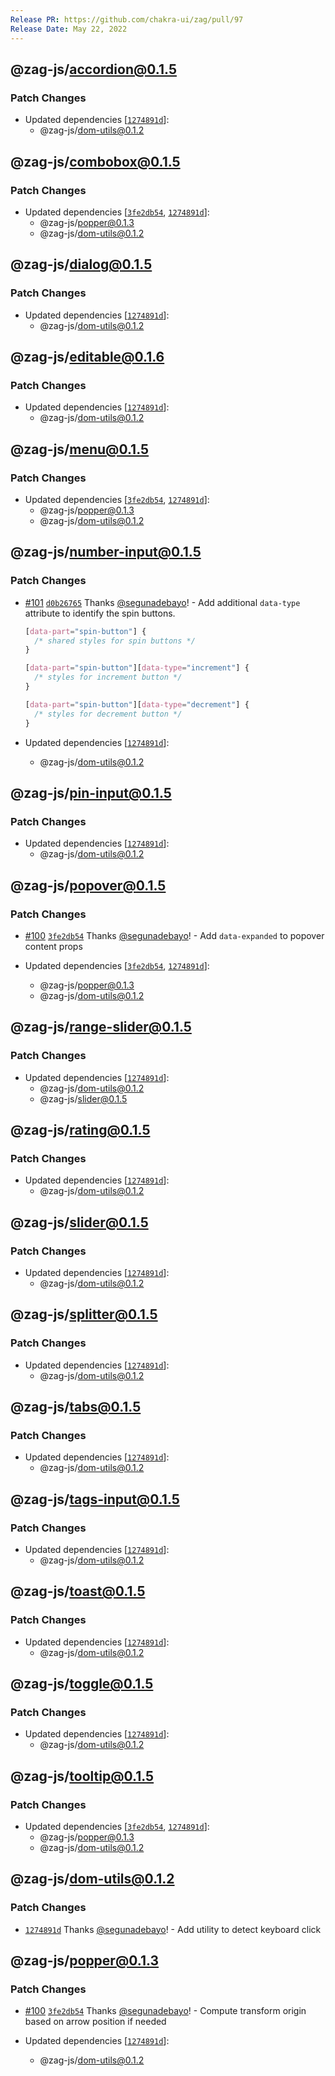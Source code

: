 ```yaml
---
Release PR: https://github.com/chakra-ui/zag/pull/97
Release Date: May 22, 2022
---
```



## @zag-js/accordion@0.1.5

### Patch Changes

-   Updated dependencies \[[`1274891d`](https://github.com/chakra-ui/zag/commit/1274891dc06ea869dd2db78685aab252b7baec91)]:
    -   @zag-js/dom-utils@0.1.2

## @zag-js/combobox@0.1.5

### Patch Changes

-   Updated dependencies \[[`3fe2db54`](https://github.com/chakra-ui/zag/commit/3fe2db5482de26cfa0406e32f9a1c768f56b0002),
    [`1274891d`](https://github.com/chakra-ui/zag/commit/1274891dc06ea869dd2db78685aab252b7baec91)]:
    -   @zag-js/popper@0.1.3
    -   @zag-js/dom-utils@0.1.2

## @zag-js/dialog@0.1.5

### Patch Changes

-   Updated dependencies \[[`1274891d`](https://github.com/chakra-ui/zag/commit/1274891dc06ea869dd2db78685aab252b7baec91)]:
    -   @zag-js/dom-utils@0.1.2

## @zag-js/editable@0.1.6

### Patch Changes

-   Updated dependencies \[[`1274891d`](https://github.com/chakra-ui/zag/commit/1274891dc06ea869dd2db78685aab252b7baec91)]:
    -   @zag-js/dom-utils@0.1.2

## @zag-js/menu@0.1.5

### Patch Changes

-   Updated dependencies \[[`3fe2db54`](https://github.com/chakra-ui/zag/commit/3fe2db5482de26cfa0406e32f9a1c768f56b0002),
    [`1274891d`](https://github.com/chakra-ui/zag/commit/1274891dc06ea869dd2db78685aab252b7baec91)]:
    -   @zag-js/popper@0.1.3
    -   @zag-js/dom-utils@0.1.2

## @zag-js/number-input@0.1.5

### Patch Changes

-   [#101](https://github.com/chakra-ui/zag/pull/101)
    [`d0b26765`](https://github.com/chakra-ui/zag/commit/d0b26765f9771de12064104caea540131ad19e77) Thanks
    [@segunadebayo](https://github.com/segunadebayo)! - Add additional `data-type` attribute to identify the spin buttons.

    ```css
    [data-part="spin-button"] {
      /* shared styles for spin buttons */
    }

    [data-part="spin-button"][data-type="increment"] {
      /* styles for increment button */
    }

    [data-part="spin-button"][data-type="decrement"] {
      /* styles for decrement button */
    }
    ```

-   Updated dependencies \[[`1274891d`](https://github.com/chakra-ui/zag/commit/1274891dc06ea869dd2db78685aab252b7baec91)]:
    -   @zag-js/dom-utils@0.1.2

## @zag-js/pin-input@0.1.5

### Patch Changes

-   Updated dependencies \[[`1274891d`](https://github.com/chakra-ui/zag/commit/1274891dc06ea869dd2db78685aab252b7baec91)]:
    -   @zag-js/dom-utils@0.1.2

## @zag-js/popover@0.1.5

### Patch Changes

-   [#100](https://github.com/chakra-ui/zag/pull/100)
    [`3fe2db54`](https://github.com/chakra-ui/zag/commit/3fe2db5482de26cfa0406e32f9a1c768f56b0002) Thanks
    [@segunadebayo](https://github.com/segunadebayo)! - Add `data-expanded` to popover content props

-   Updated dependencies \[[`3fe2db54`](https://github.com/chakra-ui/zag/commit/3fe2db5482de26cfa0406e32f9a1c768f56b0002),
    [`1274891d`](https://github.com/chakra-ui/zag/commit/1274891dc06ea869dd2db78685aab252b7baec91)]:
    -   @zag-js/popper@0.1.3
    -   @zag-js/dom-utils@0.1.2

## @zag-js/range-slider@0.1.5

### Patch Changes

-   Updated dependencies \[[`1274891d`](https://github.com/chakra-ui/zag/commit/1274891dc06ea869dd2db78685aab252b7baec91)]:
    -   @zag-js/dom-utils@0.1.2
    -   @zag-js/slider@0.1.5

## @zag-js/rating@0.1.5

### Patch Changes

-   Updated dependencies \[[`1274891d`](https://github.com/chakra-ui/zag/commit/1274891dc06ea869dd2db78685aab252b7baec91)]:
    -   @zag-js/dom-utils@0.1.2

## @zag-js/slider@0.1.5

### Patch Changes

-   Updated dependencies \[[`1274891d`](https://github.com/chakra-ui/zag/commit/1274891dc06ea869dd2db78685aab252b7baec91)]:
    -   @zag-js/dom-utils@0.1.2

## @zag-js/splitter@0.1.5

### Patch Changes

-   Updated dependencies \[[`1274891d`](https://github.com/chakra-ui/zag/commit/1274891dc06ea869dd2db78685aab252b7baec91)]:
    -   @zag-js/dom-utils@0.1.2

## @zag-js/tabs@0.1.5

### Patch Changes

-   Updated dependencies \[[`1274891d`](https://github.com/chakra-ui/zag/commit/1274891dc06ea869dd2db78685aab252b7baec91)]:
    -   @zag-js/dom-utils@0.1.2

## @zag-js/tags-input@0.1.5

### Patch Changes

-   Updated dependencies \[[`1274891d`](https://github.com/chakra-ui/zag/commit/1274891dc06ea869dd2db78685aab252b7baec91)]:
    -   @zag-js/dom-utils@0.1.2

## @zag-js/toast@0.1.5

### Patch Changes

-   Updated dependencies \[[`1274891d`](https://github.com/chakra-ui/zag/commit/1274891dc06ea869dd2db78685aab252b7baec91)]:
    -   @zag-js/dom-utils@0.1.2

## @zag-js/toggle@0.1.5

### Patch Changes

-   Updated dependencies \[[`1274891d`](https://github.com/chakra-ui/zag/commit/1274891dc06ea869dd2db78685aab252b7baec91)]:
    -   @zag-js/dom-utils@0.1.2

## @zag-js/tooltip@0.1.5

### Patch Changes

-   Updated dependencies \[[`3fe2db54`](https://github.com/chakra-ui/zag/commit/3fe2db5482de26cfa0406e32f9a1c768f56b0002),
    [`1274891d`](https://github.com/chakra-ui/zag/commit/1274891dc06ea869dd2db78685aab252b7baec91)]:
    -   @zag-js/popper@0.1.3
    -   @zag-js/dom-utils@0.1.2

## @zag-js/dom-utils@0.1.2

### Patch Changes

-   [`1274891d`](https://github.com/chakra-ui/zag/commit/1274891dc06ea869dd2db78685aab252b7baec91) Thanks
    [@segunadebayo](https://github.com/segunadebayo)! - Add utility to detect keyboard click

## @zag-js/popper@0.1.3

### Patch Changes

-   [#100](https://github.com/chakra-ui/zag/pull/100)
    [`3fe2db54`](https://github.com/chakra-ui/zag/commit/3fe2db5482de26cfa0406e32f9a1c768f56b0002) Thanks
    [@segunadebayo](https://github.com/segunadebayo)! - Compute transform origin based on arrow position if needed

-   Updated dependencies \[[`1274891d`](https://github.com/chakra-ui/zag/commit/1274891dc06ea869dd2db78685aab252b7baec91)]:
    -   @zag-js/dom-utils@0.1.2
